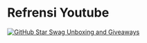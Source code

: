 # Refrensi Youtube
<!-- BEGIN YOUTUBE-CARDS -->
[![GitHub Star Swag Unboxing and Giveaways](https://ytcards.demolab.com/?id=KhzpNlAa3-c&title=GitHub+Search+Operators+in+Minutes!&lang=en&timestamp=1696868769&background_color=%230d1117&title_color=%23ffffff&stats_color=%23dedede&max_title_lines=1&width=250&border_radius=5 "GitHub Search Operators in Minutes!")](https://www.youtube.com/watch?v=1lXaKEy97qE)

<!-- END YOUTUBE-CARDS -->
